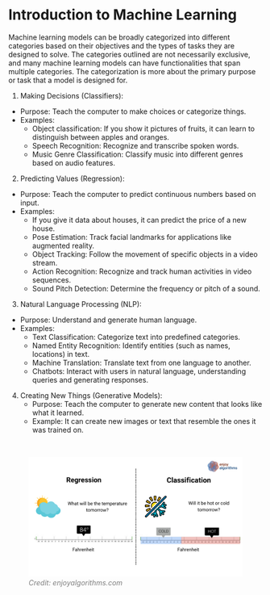 # Introduction to Machine Learning

Machine learning models can be broadly categorized into different categories based on their objectives and the types of tasks they are designed to solve. The categories outlined are not necessarily exclusive, and many machine learning models can have functionalities that span multiple categories. The categorization is more about the primary purpose or task that a model is designed for.

1. Making Decisions (Classifiers):
  - Purpose: Teach the computer to make choices or categorize things.
  - Examples:
    - Object classification: If you show it pictures of fruits, it can learn to distinguish between apples and oranges.
    - Speech Recognition: Recognize and transcribe spoken words.
    - Music Genre Classification: Classify music into different genres based on audio features.

2. Predicting Values (Regression):
  - Purpose: Teach the computer to predict continuous numbers based on input.
  - Examples:
    - If you give it data about houses, it can predict the price of a new house.
    - Pose Estimation: Track facial landmarks for applications like augmented reality.
    - Object Tracking: Follow the movement of specific objects in a video stream.
    - Action Recognition: Recognize and track human activities in video sequences.
    - Sound Pitch Detection: Determine the frequency or pitch of a sound.

3. Natural Language Processing (NLP):
  - Purpose: Understand and generate human language.
  - Examples:
    - Text Classification: Categorize text into predefined categories.
    - Named Entity Recognition: Identify entities (such as names, locations) in text.
    - Machine Translation: Translate text from one language to another.
    - Chatbots: Interact with users in natural language, understanding queries and generating responses.

4. Creating New Things (Generative Models):
   - Purpose: Teach the computer to generate new content that looks like what it learned.
   - Example: It can create new images or text that resemble the ones it was trained on.

<br>
<figure>
  <img src="../assets/lecture/regression_classification.png" width="700px">
  <figcaption style="color:grey; font-style: italic;">Credit: enjoyalgorithms.com</figcaption>
</figure>
<br>
